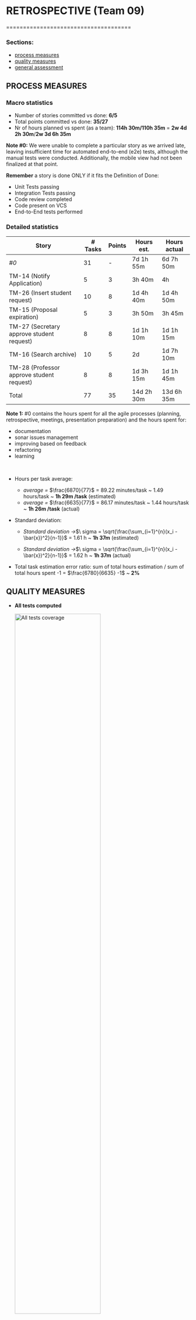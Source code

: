 # RETROSPECTIVE (Team 09)
=====================================

### Sections:

- [process measures](#process-measures)
- [quality measures](#quality-measures)
- [general assessment](#assessment)

## PROCESS MEASURES 

### Macro statistics

- Number of stories committed vs done: **6/5**
- Total points committed vs done: **35/27**
- Nr of hours planned vs spent (as a team): **114h 30m/110h 35m** = **2w 4d 2h 30m**/**2w 3d 6h 35m**

**Note #0:** We were unable to complete a particular story as we arrived late, leaving insufficient time for automated end-to-end (e2e) tests, although the manual tests were conducted. Additionally, the mobile view had not been finalized at that point.

**Remember**  a story is done ONLY if it fits the Definition of Done:
 
- Unit Tests passing
- Integration Tests passing
- Code review completed
- Code present on VCS
- End-to-End tests performed

### Detailed statistics

| Story                                    | # Tasks | Points | Hours est. | Hours actual |
|------------------------------------------|---------|--------|------------|--------------|
| _#0_                                     |   31    |   -    |  7d 1h 55m |   6d 7h 50m  | 
| TM-14 (Notify Application)               |    5    |   3    |     3h 40m |      4h      |
| TM-26 (Insert student request)           |   10    |   8    |  1d 4h 40m |   1d 4h 50m  |
| TM-15 (Proposal expiration)              |    5    |   3    |     3h 50m |      3h 45m  |
| TM-27 (Secretary approve student request)|    8    |   8    |  1d 1h 10m |   1d 1h 15m  |
| TM-16 (Search archive)                   |   10    |   5    |  2d        |   1d 7h 10m  |
| TM-28 (Professor approve student request)|    8    |   8    |  1d 3h 15m |   1d 1h 45m  |
| Total                                    |   77    |  35    | 14d 2h 30m |  13d 6h 35m  |

**Note 1:** #0 contains the hours spent for all the agile processes (planning, retrospective, meetings, presentation preparation) and the hours spent for:
- documentation
- sonar issues management 
- improving based on feedback
- refactoring
- learning

<br />

- Hours per task average:

    - *average =* $\frac{6870}{77}$ = 89.22 minutes/task ~ 1.49 hours/task ~ **1h 29m /task**  (estimated)
    - *average =* $\frac{6635}{77}$ = 86.17 minutes/task ~ 1.44 hours/task ~ **1h 26m /task**  (actual)

- Standard deviation:

  - *Standard deviation →*$\ sigma = \sqrt{\frac{\sum_{i=1}^{n}(x_i - \bar{x})^2}{n-1}}$ = 1.61 h ~ **1h 37m** (estimated)

  - *Standard deviation →*$\ sigma = \sqrt{\frac{\sum_{i=1}^{n}(x_i - \bar{x})^2}{n-1}}$ = 1.62 h ~ **1h 37m** (actual)

- Total task estimation error ratio: sum of total hours estimation / sum of total hours spent -1 = $\frac{6780}{6635} -1$ ~ **2%**


## QUALITY MEASURES

- **All tests computed**

  <img src="./Retrospective-4-all.png" alt="All tests coverage" width="70%" height="70%">
  <img src="./Retrospective-4-all-coverage.png" alt="All tests coverage" width="70%" height="70%">

- **Unit Testing**
  - Total hours estimated: **4h 40m**
  - Total hours spent: **4h 25m**
  - Nr of automated unit test cases : **14 suites (154 total tests)**
  - Coverage: 
    - 46.13% Statements (507/1099)
    - 45.72% Branches (123/269)
    - 54.43% Functions (92/169)
    - 46.14% Lines (503/1090)

  <img src="./Retrospective-4-unit.png" alt="Unit tests coverage" width="70%" height="70%">

- **Integration Testing**
  - Total hours estimated: **6h 10m**
  - Total hours spent: **5h 40m**
  - Nr of automated integration test cases : **7 suites (163 total tests)**
  - Coverage:
    - 95.9% Statements (1054/1099)
    - 91.82% Branches (247/269)
    - 94.67% Functions (160/169)
    - 95.87% Lines (1045/1090)

  <img src="./Retrospective-4-integration.png" alt="Integration tests coverage" width="70%" height="70%">

- **E2E testing**
  - Total hours estimated: **1d 5h 45m**
  - Total hours spent: **1d 5h 35m**

- **Code review**
  - Total hours estimated: **4h**
  - Total hours spent: **4h 05m**

- **Technical Debt management**
  - Total hours estimated: **1d 6h 25m**
  - Total hours spent: **1d 5h 10m**
  - Hours estimated for remediation by SonarQube: **1h 07m**
  - Hours estimated for remediation by SonarQube only for the selected and planned issues: **1h 07m**
  - Hours spent on remediation: **1h**
  - Debt ratio (as reported by SonarQube under "Measures-Maintainability"): **0.00%**

    <img src="./Retrospective-4-maintainability.png" alt="Debt ratio" width="30%" height="30%">

  - Rating for each quality characteristic reported in SonarQube under "Measures" (namely reliability, security, maintainability )

    **BEFORE THE SPRINT START**

    <img src="./Retrospective-4-previous-measures.png" alt="Previous quality measures" width="70%" height="70%">

    **AT THE END OF THE SPRINT**

    <img src="./Retrospective-4-after-measures.png" alt="Sonar quality measures" width="70%" height="70%">


## ASSESSMENT

- What caused your errors in estimation (if any)?
  - While some tasks may have taken longer than expected, the overall task estimation error ratio remains quite satisfactory at 2%. This indicates that we have gained valuable insights from past sprint experiences, allowing us to better allocate the appropriate amount of time for each task. Although there has been a slight increase in the error rate compared to the previous sprint (which stood at 1%), this change does not seem to be attributed to any specific reason. It's worth noting that continuous learning from past sprints has contributed to a generally accurate estimation process, with the team adapting and refining their approach over time.

- What lessons did you learn (both positive and negative) in this sprint?
  - **Importance of comment and descriptions in task**  → We've realized the importance of providing comments for every modification made to tasks and including descriptive information. This practice is crucial to assist others in understanding our actions, especially when there might be connections or correlations between different tasks.

- Which improvement goals set in the previous retrospective were you able to achieve? 
  - /
  
- Which ones you were not able to achieve? Why?
  - **Better work time management** → Despite our efforts, there is still potential for additional improvement for the future. However, it's important to note that we faced some personal challenges during this period, which resulted in certain slowdowns.

- Improvement goals for the next sprint and how to achieve them (technical tasks, team coordination, etc.)

  - /

- One thing you are proud of as a Team!!

  - Our **communication** has certainly improved, especially during a period when we were physically distant. Despite this distance, we managed to collaborate effectively. Additionally, we can definitely rely on the support of other team members, as we faced some personal challenges during this sprint, and we helped each other out. 

  - In the end we are proud of our project: 170+ GitHub pull requests closed, 8k+ lines of code and 3k+ telegram messages! 🚀
